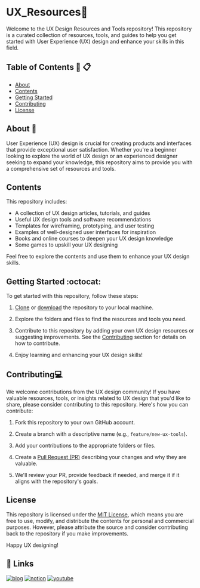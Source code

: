 # UX_Resources🚩

Welcome to the UX Design Resources and Tools repository! This repository is a curated collection of resources, tools, and guides to help you get started with User Experience (UX) design and enhance your skills in this field.

## Table of Contents 📌 📋

- [About](#about)
- [Contents](#contents)
- [Getting Started](#getting-started)
- [Contributing](#contributing)
- [License](#license)

## About 🚀

User Experience (UX) design is crucial for creating products and interfaces that provide exceptional user satisfaction. Whether you're a beginner looking to explore the world of UX design or an experienced designer seeking to expand your knowledge, this repository aims to provide you with a comprehensive set of resources and tools.

## Contents

This repository includes:

- A collection of UX design articles, tutorials, and guides
- Useful UX design tools and software recommendations
- Templates for wireframing, prototyping, and user testing
- Examples of well-designed user interfaces for inspiration
- Books and online courses to deepen your UX design knowledge
- Some games to upskill your UX designing 

Feel free to explore the contents and use them to enhance your UX design skills.

## Getting Started :octocat:

To get started with this repository, follow these steps:

1. [Clone](https://docs.github.com/en/github/creating-cloning-and-archiving-repositories/cloning-a-repository) or [download](https://github.com/your-username/your-repo/archive/main.zip) the repository to your local machine.

2. Explore the folders and files to find the resources and tools you need.

3. Contribute to this repository by adding your own UX design resources or suggesting improvements. See the [Contributing](#contributing) section for details on how to contribute.

4. Enjoy learning and enhancing your UX design skills!

## Contributing💻 

We welcome contributions from the UX design community! If you have valuable resources, tools, or insights related to UX design that you'd like to share, please consider contributing to this repository. Here's how you can contribute:

1. Fork this repository to your own GitHub account.

2. Create a branch with a descriptive name (e.g., `feature/new-ux-tools`).

3. Add your contributions to the appropriate folders or files.

4. Create a [Pull Request (PR)](https://docs.github.com/en/github/collaborating-with-pull-requests/proposing-changes-to-your-work-with-pull-requests/about-pull-requests) describing your changes and why they are valuable.

5. We'll review your PR, provide feedback if needed, and merge it if it aligns with the repository's goals.

## License

This repository is licensed under the [MIT License](LICENSE), which means you are free to use, modify, and distribute the contents for personal and commercial purposes. However, please attribute the source and consider contributing back to the repository if you make improvements.

Happy UX designing!




## 🔗 Links
[![blog](https://img.shields.io/badge/-my_blog-000?style=for-the-badge&logo=ko-fi&logoColor=white)](https://medium.com/@shivanitripurari07/opening-the-third-eye-diving-into-the-world-of-ux-designing-79d9db68b08)
[![notion](https://img.shields.io/badge/notion-0A66C2?style=for-the-badge&logo=linkedin&logoColor=white)](https://www.notion.so/UX-Fundamentals-397a19f693604155ad26b919b8a69590)
[![youtube](https://img.shields.io/badge/youtube-red?style=for-the-badge&logo=youtube&logoColor=white)](https://www.youtube.com/playlist?list=PLttcEXjN1UcHu4tCUSNhhuQ4riGARGeap)
